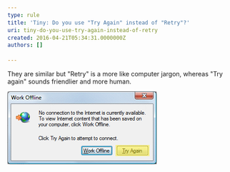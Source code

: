 ```yaml
---
type: rule
title: 'Tiny: Do you use "Try Again" instead of "Retry"?'
uri: tiny-do-you-use-try-again-instead-of-retry
created: 2016-04-21T05:34:31.0000000Z
authors: []

---
```


They are similar but "Retry" is a more like computer jargon, whereas "Try again" sounds friendlier and more human. 
 

![ Internet Explorer uses "Try Again" instead of "Retry"](try-again-not-retry.gif)
